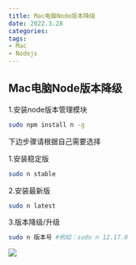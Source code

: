 ```yaml
---
title: Mac电脑Node版本降级
date: 2022.3.28
categories:
tags: 
- Mac
- Nodejs
---
```


## Mac电脑Node版本降级

1.安装node版本管理模块
```bash
sudo npm install n -g
```

下边步骤请根据自己需要选择

1.安装稳定版
```bash
sudo n stable
```

2.安装最新版
```bash
sudo n latest
```

3.版本降级/升级
```bash
sudo n 版本号 #例如：sudo n 12.17.0
```
![](https://s3.bmp.ovh/imgs/2022/03/ad7c54374717a223.jpg)